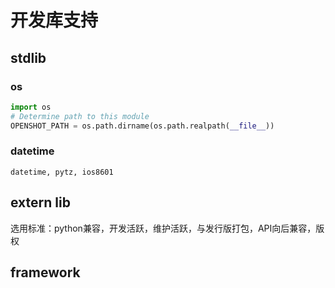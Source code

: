 
# 开发库支持

## stdlib

### os

``` python
import os
# Determine path to this module
OPENSHOT_PATH = os.path.dirname(os.path.realpath(__file__))
```

### datetime

    datetime, pytz, ios8601

## extern lib

选用标准：python兼容，开发活跃，维护活跃，与发行版打包，API向后兼容，版权

## framework

